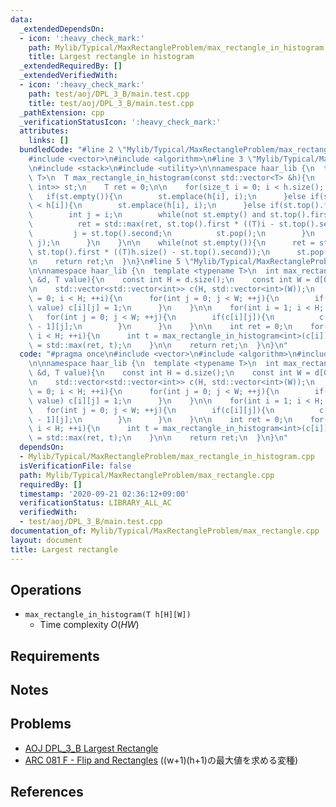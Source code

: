 ```yaml
---
data:
  _extendedDependsOn:
  - icon: ':heavy_check_mark:'
    path: Mylib/Typical/MaxRectangleProblem/max_rectangle_in_histogram.cpp
    title: Largest rectangle in histogram
  _extendedRequiredBy: []
  _extendedVerifiedWith:
  - icon: ':heavy_check_mark:'
    path: test/aoj/DPL_3_B/main.test.cpp
    title: test/aoj/DPL_3_B/main.test.cpp
  _pathExtension: cpp
  _verificationStatusIcon: ':heavy_check_mark:'
  attributes:
    links: []
  bundledCode: "#line 2 \"Mylib/Typical/MaxRectangleProblem/max_rectangle.cpp\"\n\
    #include <vector>\n#include <algorithm>\n#line 3 \"Mylib/Typical/MaxRectangleProblem/max_rectangle_in_histogram.cpp\"\
    \n#include <stack>\n#include <utility>\n\nnamespace haar_lib {\n  template <typename\
    \ T>\n  T max_rectangle_in_histogram(const std::vector<T> &h){\n    std::stack<std::pair<T,\
    \ int>> st;\n    T ret = 0;\n\n    for(size_t i = 0; i < h.size(); ++i){\n   \
    \   if(st.empty()){\n        st.emplace(h[i], i);\n      }else if(st.top().first\
    \ < h[i]){\n        st.emplace(h[i], i);\n      }else if(st.top().first > h[i]){\n\
    \        int j = i;\n        while(not st.empty() and st.top().first > h[i]){\n\
    \          ret = std::max(ret, st.top().first * ((T)i - st.top().second));\n \
    \         j = st.top().second;\n          st.pop();\n        }\n        st.emplace(h[i],\
    \ j);\n      }\n    }\n\n    while(not st.empty()){\n      ret = std::max(ret,\
    \ st.top().first * ((T)h.size() - st.top().second));\n      st.pop();\n    }\n\
    \n    return ret;\n  }\n}\n#line 5 \"Mylib/Typical/MaxRectangleProblem/max_rectangle.cpp\"\
    \n\nnamespace haar_lib {\n  template <typename T>\n  int max_rectangle(const std::vector<std::vector<T>>\
    \ &d, T value){\n    const int H = d.size();\n    const int W = d[0].size();\n\
    \n    std::vector<std::vector<int>> c(H, std::vector<int>(W));\n    for(int i\
    \ = 0; i < H; ++i){\n      for(int j = 0; j < W; ++j){\n        if(d[i][j] ==\
    \ value) c[i][j] = 1;\n      }\n    }\n\n    for(int i = 1; i < H; ++i){\n   \
    \   for(int j = 0; j < W; ++j){\n        if(c[i][j]){\n          c[i][j] += c[i\
    \ - 1][j];\n        }\n      }\n    }\n\n    int ret = 0;\n    for(int i = 0;\
    \ i < H; ++i){\n      int t = max_rectangle_in_histogram<int>(c[i]);\n      ret\
    \ = std::max(ret, t);\n    }\n\n    return ret;\n  }\n}\n"
  code: "#pragma once\n#include <vector>\n#include <algorithm>\n#include \"Mylib/Typical/MaxRectangleProblem/max_rectangle_in_histogram.cpp\"\
    \n\nnamespace haar_lib {\n  template <typename T>\n  int max_rectangle(const std::vector<std::vector<T>>\
    \ &d, T value){\n    const int H = d.size();\n    const int W = d[0].size();\n\
    \n    std::vector<std::vector<int>> c(H, std::vector<int>(W));\n    for(int i\
    \ = 0; i < H; ++i){\n      for(int j = 0; j < W; ++j){\n        if(d[i][j] ==\
    \ value) c[i][j] = 1;\n      }\n    }\n\n    for(int i = 1; i < H; ++i){\n   \
    \   for(int j = 0; j < W; ++j){\n        if(c[i][j]){\n          c[i][j] += c[i\
    \ - 1][j];\n        }\n      }\n    }\n\n    int ret = 0;\n    for(int i = 0;\
    \ i < H; ++i){\n      int t = max_rectangle_in_histogram<int>(c[i]);\n      ret\
    \ = std::max(ret, t);\n    }\n\n    return ret;\n  }\n}\n"
  dependsOn:
  - Mylib/Typical/MaxRectangleProblem/max_rectangle_in_histogram.cpp
  isVerificationFile: false
  path: Mylib/Typical/MaxRectangleProblem/max_rectangle.cpp
  requiredBy: []
  timestamp: '2020-09-21 02:36:12+09:00'
  verificationStatus: LIBRARY_ALL_AC
  verifiedWith:
  - test/aoj/DPL_3_B/main.test.cpp
documentation_of: Mylib/Typical/MaxRectangleProblem/max_rectangle.cpp
layout: document
title: Largest rectangle
---
```


## Operations
- `max_rectangle_in_histogram(T h[H][W])`
	- Time complexity $O(HW)$

## Requirements

## Notes

## Problems

- [AOJ DPL_3_B Largest Rectangle](http://judge.u-aizu.ac.jp/onlinejudge/description.jsp?id=DPL_3_B)
- [ARC 081 F - Flip and Rectangles](https://atcoder.jp/contests/arc081/tasks/arc081_d) ((w+1)(h+1)の最大値を求める変種)

## References

